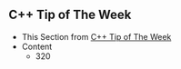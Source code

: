 ## C++ Tip of The Week

- This Section from [C++ Tip of The Week](https://github.com/QuantlabFinancial/cpp_tip_of_the_week)
- Content
  - 320 